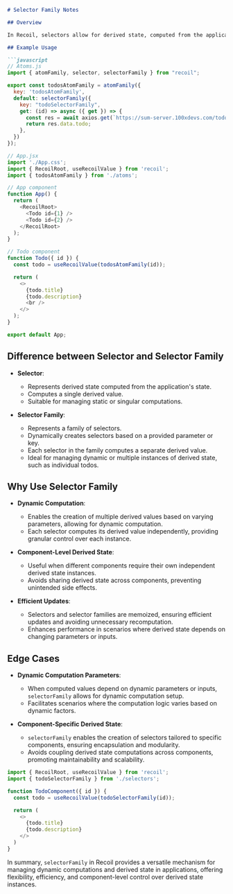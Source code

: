 ```markdown
# Selector Family Notes

## Overview

In Recoil, selectors allow for derived state, computed from the application's state. When dealing with dynamic computations or multiple instances of derived state, the `selectorFamily` function becomes essential. This markdown document explores the differences between `selector` and `selectorFamily`, the necessity of `selectorFamily`, and its edge cases.

## Example Usage

```javascript
// Atoms.js
import { atomFamily, selector, selectorFamily } from "recoil";

export const todosAtomFamily = atomFamily({
  key: 'todosAtomFamily',
  default: selectorFamily({
    key: "todoSelectorFamily",
    get: (id) => async ({ get }) => {  
      const res = await axios.get(`https://sum-server.100xdevs.com/todo?id=${id}`);
      return res.data.todo;
    },
  })
});

// App.jsx
import './App.css';
import { RecoilRoot, useRecoilValue } from 'recoil';
import { todosAtomFamily } from './atoms';

// App component
function App() {
  return (
    <RecoilRoot>
      <Todo id={1} />
      <Todo id={2} />
    </RecoilRoot>
  );
} 

// Todo component
function Todo({ id }) {
  const todo = useRecoilValue(todosAtomFamily(id));

  return (
    <>
      {todo.title}
      {todo.description}
      <br />
    </>
  );
}

export default App;

```

## Difference between Selector and Selector Family

- **Selector**:
  - Represents derived state computed from the application's state.
  - Computes a single derived value.
  - Suitable for managing static or singular computations.

- **Selector Family**:
  - Represents a family of selectors.
  - Dynamically creates selectors based on a provided parameter or key.
  - Each selector in the family computes a separate derived value.
  - Ideal for managing dynamic or multiple instances of derived state, such as individual todos.

## Why Use Selector Family

- **Dynamic Computation**:
  - Enables the creation of multiple derived values based on varying parameters, allowing for dynamic computation.
  - Each selector computes its derived value independently, providing granular control over each instance.

- **Component-Level Derived State**:
  - Useful when different components require their own independent derived state instances.
  - Avoids sharing derived state across components, preventing unintended side effects.

- **Efficient Updates**:
  - Selectors and selector families are memoized, ensuring efficient updates and avoiding unnecessary recomputation.
  - Enhances performance in scenarios where derived state depends on changing parameters or inputs.

## Edge Cases

- **Dynamic Computation Parameters**:
  - When computed values depend on dynamic parameters or inputs, `selectorFamily` allows for dynamic computation setup.
  - Facilitates scenarios where the computation logic varies based on dynamic factors.

- **Component-Specific Derived State**:
  - `selectorFamily` enables the creation of selectors tailored to specific components, ensuring encapsulation and modularity.
  - Avoids coupling derived state computations across components, promoting maintainability and scalability.

```javascript
import { RecoilRoot, useRecoilValue } from 'recoil';
import { todoSelectorFamily } from './selectors';

function TodoComponent({ id }) {
  const todo = useRecoilValue(todoSelectorFamily(id));

  return (
    <>
      {todo.title}
      {todo.description}
    </>
  )
}
```

In summary, `selectorFamily` in Recoil provides a versatile mechanism for managing dynamic computations and derived state in applications, offering flexibility, efficiency, and component-level control over derived state instances.
```